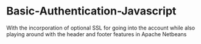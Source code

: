# Basic-Authentication-Javascript
With the incorporation of optional SSL for going into the account while also playing around with the header and footer features in Apache Netbeans
